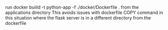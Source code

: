 run docker buiild -t python-app -f ./docker/Dockerfile . from the applications directory
This avoids issues with dockerfile COPY command in this situation where the flask server is in a different
directory from the dockerfile